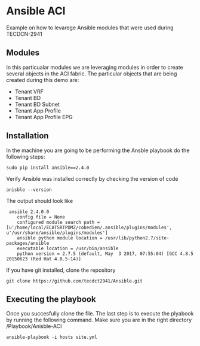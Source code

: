 
# Ansible ACI

Example on how to levarege Ansible modules that were used during TECDCN-2941

## Modules

In this particualar modules we are leveraging modules in order to create several objects in the ACI fabric. The particular objects that are being created during this demo are:

* Tenant VRF
* Tenant BD
* Tenant BD Subnet
* Tenant App Profile
* Tenant App Profile EPG

## Installation

In the machine you are going to be performing the Ansble playbook do the following steps:

    sudo pip install ansible==2.4.0
    
Verify Ansible was installed correctly by checking the version of code

    anisble --version
 
 The output should look like 
 
     ansible 2.4.0.0
        config file = None
        configured module search path = [u'/home/local/ECATSRTPDMZ/cobedien/.ansible/plugins/modules', u'/usr/share/ansible/plugins/modules']
        ansible python module location = /usr/lib/python2.7/site-packages/ansible
        executable location = /usr/bin/ansible
        python version = 2.7.5 (default, May  3 2017, 07:55:04) [GCC 4.8.5 20150623 (Red Hat 4.8.5-14)]
 
  
If you have git installed, clone the repository

    git clone https://github.com/tecdct2941/Ansible.git
  
## Executing the playbook

Once you succesfully clone the file. The last step is to execute the plyabook by running the following command. Make sure you are in the right directory /Playbook/Anisble-ACI

    ansible-playbook -i hosts site.yml

